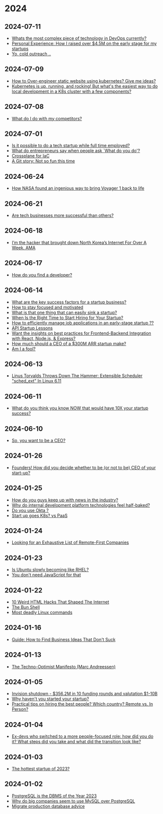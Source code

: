 [//]: # (_/_docs)



<!----------------------------------------------------------------------------->

<!-- #region | .. .. -->

<!------------------------------------------------------------------------------



--------------------------------------------------------------------------------

<:>
{
  "%": "",
  ".": "!m.md",
  "#": "#"
}
//
</:>

------------------------------------------------------------------------------->

<!-- #endregion -->

<!----------------------------------------------------------------------------->



[//]: # (_/_deps)



<!----------------------------------------------------------------------------->

<!-- #region | .. .. -->

<!-- #region | .. .. -->

<!-- #region | .. .. -->

<!--
* // ..
-->

<!-- #endregion -->

<!-- #endregion -->

<!-- #endregion -->

<!----------------------------------------------------------------------------->



[//]: # (index)



<!----------------------------------------------------------------------------->

<!-- #region | .. ..2 2024 .. -->

# 2024

<!-- #endregion -->

<!-- #region | .. ..2 2024-01-02 .. -->

## 2024-07-11

* [Whats the most complex piece of technology in DevOps currently?](https://old.reddit.com/r/devops/comments/1dzzshs/whats_the_most_complex_piece_of_technology_in/)
* [Personal Experience: How I raised over $4.5M on the early stage for my startups](https://old.reddit.com/r/startups/comments/1e0mn0k/personal_experience_how_i_raised_over_45m_on_the/)
* [Yo, cold outreach ..](https://old.reddit.com/r/startups/comments/1e02ckz/yo_cold_outreach_sucks_that_is_all/)

## 2024-07-09

* [How to Over-engineer static website using kubernetes? Give me ideas?](https://old.reddit.com/r/kubernetes/comments/1dwlthf/how_to_overengineer_static_website_using/)
* [Kubernetes is up, running, and rocking! But what's the easiest way to do local development in a K8s cluster with a few components?](https://old.reddit.com/r/kubernetes/comments/1dyfw19/kubernetes_is_up_running_and_rocking_but_whats/)

## 2024-07-08

* [What do I do with my competitors?](https://old.reddit.com/r/startups/comments/1dxf1wm/what_do_i_do_with_my_competitors/)

## 2024-07-01

* [Is it possible to do a tech startup while full time employed?](https://old.reddit.com/r/startups/comments/1dshzmy/is_it_possible_to_do_a_tech_startup_while_full/)
* [What do entrepreneurs say when people ask `What do you do'?](https://old.reddit.com/r/startups/comments/1dssrmx/what_do_entrepreneurs_say_when_people_ask_what_do/)
* [Crossplane for IaC](https://old.reddit.com/r/devops/comments/1dqu68q/crossplane_for_iac/)
* [A Git story: Not so fun this time](https://old.reddit.com/r/programming/comments/1dstq65/a_git_story_not_so_fun_this_time/)

## 2024-06-24

* [How NASA found an ingenious way to bring Voyager 1 back to life](https://old.reddit.com/r/technology/comments/1dng85e/how_nasa_found_an_ingenious_way_to_bring_voyager/)

## 2024-06-21

* [Are tech businesses more successful than others?](https://old.reddit.com/r/startups/comments/1dl8mzy/are_tech_businesses_more_successful_than_others/)

## 2024-06-18

* [I’m the hacker that brought down North Korea’s Internet For Over A Week. AMA](https://old.reddit.com/r/IAmA/comments/1divlp3/im_the_hacker_that_brought_down_north_koreas/)

## 2024-06-17

* [How do you find a developer?](https://old.reddit.com/r/startups/comments/1dhzi5l/how_do_you_find_a_developer/)

## 2024-06-14

* [What are the key success factors for a startup business?](https://old.reddit.com/r/startups/comments/1df0lhg/what_are_the_key_success_factors_for_a_startup/)
* [How to stay focused and motivated](https://old.reddit.com/r/startups/comments/1df5cbi/how_to_stay_focused_and_motivated/)
* [What is that one thing that can easily sink a startup?](https://old.reddit.com/r/startups/comments/1devoji/what_is_that_one_thing_that_can_easily_sink_a/)
* [When Is the Right Time to Start Hiring for Your Startup?](https://old.reddit.com/r/startups/comments/1dezikv/when_is_the_right_time_to_start_hiring_for_your/)
* [How to efficiently manage job applications in an early-stage startup ??](https://old.reddit.com/r/startups/comments/1df7wvj/how_to_efficiently_manage_job_applications_in_an/)
* [API Startup Lessons](https://old.reddit.com/r/startups/comments/1df5xsv/api_startup_lessons/)
* [Want the insights on best practices for Frontend-Backend Integration with React, Node.js, & Express?](https://old.reddit.com/r/startups/comments/1dfkt8g/want_the_insights_on_best_practices_for/)
* [How much should a CEO of a $300M ARR startup make?](https://old.reddit.com/r/startups/comments/1denpah/how_much_should_a_ceo_of_a_300m_arr_startup_make/)
* [Am I a fool?](https://old.reddit.com/r/startups/comments/1dfgfsg/am_i_a_fool/)

## 2024-06-13

* [Linus Torvalds Throws Down The Hammer: Extensible Scheduler "sched_ext" In Linux 6.11](https://old.reddit.com/r/linux/comments/1ddvlfx/linus_torvalds_throws_down_the_hammer_extensible/)

## 2024-06-11

* [What do you think you know NOW that would have 10X your startup success?](https://old.reddit.com/r/startups/comments/1ddb4x4/what_do_you_think_you_know_now_that_would_have/)

## 2024-06-10

* [So, you want to be a CEO?](https://old.reddit.com/r/startups/comments/1dcvikd/so_you_want_to_be_a_ceo/)

## 2024-01-26

* [Founders! How did you decide whether to be (or not to be) CEO of your start-up?](https://old.reddit.com/r/startups/comments/1abaxuf/founders_how_did_you_decide_whether_to_be_or_not/)

## 2024-01-25

* [How do you guys keep up with news in the industry?](https://old.reddit.com/r/ExperiencedDevs/comments/19fe5ru/how_do_you_guys_keep_up_with_news_in_the_industry/)
* [Why do internal development platform technologies feel half-baked?](https://old.reddit.com/r/devops/comments/19fhzk7/why_do_internal_development_platform_technologies/)
* [Do you use Okta ?](https://old.reddit.com/r/devops/comments/19f4sku/do_you_use_okta/)
* [Start up goes K8s? vs PaaS](https://old.reddit.com/r/devops/comments/19etm88/start_up_goes_k8s_vs_paas/)

## 2024-01-24

* [Looking for an Exhaustive List of Remote-First Companies](https://old.reddit.com/r/ExperiencedDevs/comments/19emc8f/looking_for_an_exhaustive_list_of_remotefirst/)

## 2024-01-23

* [Is Ubuntu slowly becoming like RHEL?](https://old.reddit.com/r/Ubuntu/comments/19dyh7m/is_ubuntu_slowly_becoming_like_rhel/)
* [You don't need JavaScript for that](https://old.reddit.com/r/programming/comments/19dqg4w/you_dont_need_javascript_for_that/)

## 2024-01-22

* [10 Weird HTML Hacks That Shaped The Internet](https://old.reddit.com/r/programming/comments/19cu7fz/10_weird_html_hacks_that_shaped_the_internet/)
* [The Bun Shell](https://old.reddit.com/r/programming/comments/19d0fb9/the_bun_shell/)
* [Most deadly Linux commands](https://old.reddit.com/r/linux/comments/19b0asa/most_deadly_linux_commands/)

## 2024-01-16

* [Guide: How to Find Business Ideas That Don't Suck](https://old.reddit.com/r/startups/comments/197hbl1/guide_how_to_find_business_ideas_that_dont_suck/)

## 2024-01-13

* [The Techno-Optimist Manifesto (Marc Andreessen)](https://a16z.com/the-techno-optimist-manifesto/)

## 2024-01-05

* [Invision shutdown - $356.2M in 10 funding rounds and valutation $1-10B](https://old.reddit.com/r/startups/comments/18z4ok9/invision_shutdown_3562m_in_10_funding_rounds_and/)
* [Why haven't you started your startup?](https://old.reddit.com/r/startups/comments/18yw4vy/why_havent_you_started_your_startup/)
* [Practical tips on hiring the best people? Which country? Remote vs. In Person?](https://old.reddit.com/r/startups/comments/18ylz99/practical_tips_on_hiring_the_best_people_which/)

## 2024-01-04

* [Ex-devs who switched to a more people-focused role: how did you do it? What steps did you take and what did the transition look like?](https://old.reddit.com/r/ExperiencedDevs/comments/18yeanz/exdevs_who_switched_to_a_more_peoplefocused_role/)

## 2024-01-03

* [The hottest startup of 2023?](https://old.reddit.com/r/startups/comments/18s7nij/the_hottest_startup_of_2023/)

## 2024-01-02

* [PostgreSQL is the DBMS of the Year 2023](https://old.reddit.com/r/programming/comments/18wxjvm/postgresql_is_the_dbms_of_the_year_2023/)
* [Why do big companies seem to use MySQL over PostgreSQL](https://old.reddit.com/r/ExperiencedDevs/comments/18v8jxv/why_do_big_companies_seem_to_use_mysql_over/)
* [Migrate production database advice](https://old.reddit.com/r/devops/comments/18x66m1/migrate_production_database_advice/)

<!--

* [title](url)

-->

<!-- #endregion -->

<!-- #region | .. .. -->

<!-- #region | .. .. -->

<!-- #region | .. .. -->

<!--
* // ..
-->

<!-- #endregion -->

<!-- #endregion -->

<!-- #endregion -->

<!----------------------------------------------------------------------------->



[//]: # (more/_tmpl)



<!----------------------------------------------------------------------------->

<!-- #region | .. .. -->

<!-- #region | .. .. -->

<!-- #region | .. .. -->

<!--
* // ..
-->

<!-- #endregion -->

<!-- #endregion -->

<!-- #endregion -->

<!----------------------------------------------------------------------------->



